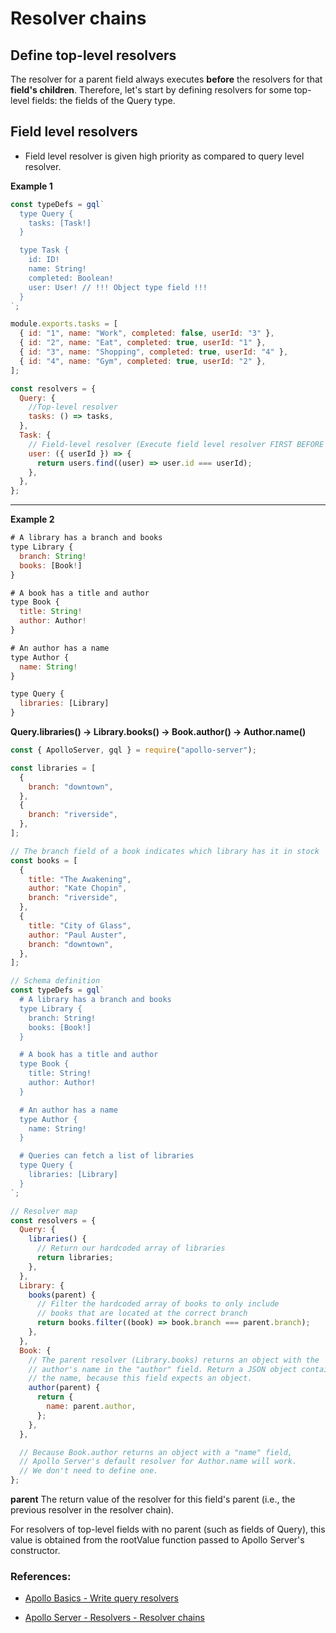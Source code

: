 # Resolver chains

## Define top-level resolvers

The resolver for a parent field always executes **before** the resolvers for that **field's children**. Therefore, let's start by defining resolvers for some top-level fields: the fields of the Query type.

## Field level resolvers

- Field level resolver is given high priority as compared to query level resolver.

**Example 1**

```js
const typeDefs = gql`
  type Query {
    tasks: [Task!]
  }

  type Task {
    id: ID!
    name: String!
    completed: Boolean!
    user: User! // !!! Object type field !!!
  }
`;

module.exports.tasks = [
  { id: "1", name: "Work", completed: false, userId: "3" },
  { id: "2", name: "Eat", completed: true, userId: "1" },
  { id: "3", name: "Shopping", completed: true, userId: "4" },
  { id: "4", name: "Gym", completed: true, userId: "2" },
];

const resolvers = {
  Query: {
    //Top-level resolver
    tasks: () => tasks,
  },
  Task: {
    // Field-level resolver (Execute field level resolver FIRST BEFORE top-level Query resolver)
    user: ({ userId }) => {
      return users.find((user) => user.id === userId);
    },
  },
};
```

<hr />

**Example 2**

```js
# A library has a branch and books
type Library {
  branch: String!
  books: [Book!]
}

# A book has a title and author
type Book {
  title: String!
  author: Author!
}

# An author has a name
type Author {
  name: String!
}

type Query {
  libraries: [Library]
}
```

**Query.libraries() -> Library.books() -> Book.author() -> Author.name()**

```js
const { ApolloServer, gql } = require("apollo-server");

const libraries = [
  {
    branch: "downtown",
  },
  {
    branch: "riverside",
  },
];

// The branch field of a book indicates which library has it in stock
const books = [
  {
    title: "The Awakening",
    author: "Kate Chopin",
    branch: "riverside",
  },
  {
    title: "City of Glass",
    author: "Paul Auster",
    branch: "downtown",
  },
];

// Schema definition
const typeDefs = gql`
  # A library has a branch and books
  type Library {
    branch: String!
    books: [Book!]
  }

  # A book has a title and author
  type Book {
    title: String!
    author: Author!
  }

  # An author has a name
  type Author {
    name: String!
  }

  # Queries can fetch a list of libraries
  type Query {
    libraries: [Library]
  }
`;

// Resolver map
const resolvers = {
  Query: {
    libraries() {
      // Return our hardcoded array of libraries
      return libraries;
    },
  },
  Library: {
    books(parent) {
      // Filter the hardcoded array of books to only include
      // books that are located at the correct branch
      return books.filter((book) => book.branch === parent.branch);
    },
  },
  Book: {
    // The parent resolver (Library.books) returns an object with the
    // author's name in the "author" field. Return a JSON object containing
    // the name, because this field expects an object.
    author(parent) {
      return {
        name: parent.author,
      };
    },
  },

  // Because Book.author returns an object with a "name" field,
  // Apollo Server's default resolver for Author.name will work.
  // We don't need to define one.
};
```

**parent**
The return value of the resolver for this field's parent (i.e., the previous resolver in the resolver chain).

For resolvers of top-level fields with no parent (such as fields of Query), this value is obtained from the rootValue function passed to Apollo Server's constructor.

### References:

- [Apollo Basics - Write query resolvers](https://www.apollographql.com/docs/tutorial/resolvers/)

- [Apollo Server - Resolvers - Resolver chains](https://www.apollographql.com/docs/apollo-server/data/resolvers/#resolver-chains)

